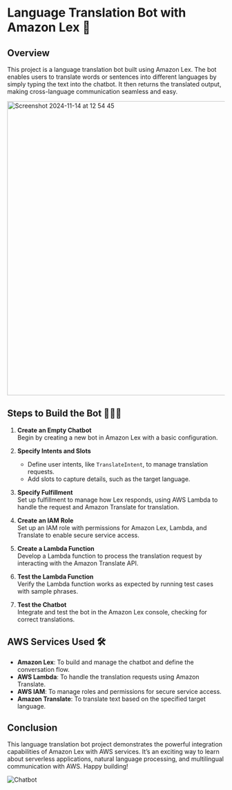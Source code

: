 # Language Translation Bot with Amazon Lex 🤖


## Overview
This project is a language translation bot built using Amazon Lex. The bot enables users to translate words or sentences into different languages by simply typing the text into the chatbot. It then returns the translated output, making cross-language communication seamless and easy.

<img width="681" alt="Screenshot 2024-11-14 at 12 54 45" src="https://github.com/user-attachments/assets/f5ea641c-6cf8-4721-a453-afa3277c43fe">


## Steps to Build the Bot 👩🏽‍💻

1. **Create an Empty Chatbot**  
   Begin by creating a new bot in Amazon Lex with a basic configuration.

2. **Specify Intents and Slots**  
   - Define user intents, like `TranslateIntent`, to manage translation requests.
   - Add slots to capture details, such as the target language.

3. **Specify Fulfillment**  
   Set up fulfillment to manage how Lex responds, using AWS Lambda to handle the request and Amazon Translate for translation.

4. **Create an IAM Role**  
   Set up an IAM role with permissions for Amazon Lex, Lambda, and Translate to enable secure service access.

5. **Create a Lambda Function**  
   Develop a Lambda function to process the translation request by interacting with the Amazon Translate API.

6. **Test the Lambda Function**  
   Verify the Lambda function works as expected by running test cases with sample phrases.

7. **Test the Chatbot**  
   Integrate and test the bot in the Amazon Lex console, checking for correct translations.

## AWS Services Used 🛠

- **Amazon Lex**: To build and manage the chatbot and define the conversation flow.
- **AWS Lambda**: To handle the translation requests using Amazon Translate.
- **AWS IAM**: To manage roles and permissions for secure service access.
- **Amazon Translate**: To translate text based on the specified target language.

## Conclusion
This language translation bot project demonstrates the powerful integration capabilities of Amazon Lex with AWS services. It’s an exciting way to learn about serverless applications, natural language processing, and multilingual communication with AWS. Happy building!

![Chatbot](https://github.com/user-attachments/assets/b608551b-91ae-46fb-821e-7fd9f4d9a744)

